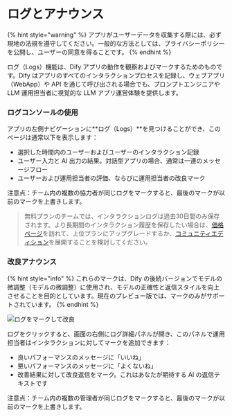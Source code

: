 # ログとアナウンス

{% hint style="warning" %}
アプリがユーザーデータを収集する際には、必ず現地の法規を遵守してください。一般的な方法としては、プライバシーポリシーを公開し、ユーザーの同意を得ることです。
{% endhint %}

ログ（Logs）機能は、Dify アプリの動作を観察およびマークするためのものです。Dify はアプリのすべてのインタラクションプロセスを記録し、ウェブアプリ（WebApp）や API を通じて呼び出される場合でも、プロンプトエンジニアや LLM 運用担当者に視覚的な LLM アプリ運営体験を提供します。

### ログコンソールの使用

アプリの左側ナビゲーションに**ログ（Logs）**を見つけることができ、このページは通常以下を表示します：

* 選択した時間内のユーザーおよびユーザーのインタラクション記録
* ユーザー入力と AI 出力の結果。対話型アプリの場合、通常は一連のメッセージフロー
* ユーザーおよび運用担当者の評価、ならびに運用担当者の改良マーク

注意点：チーム内の複数の協力者が同じログをマークすると、最後のマークが以前のマークを上書きします。

> 無料プランのチームでは、インタラクションログは過去30日間のみ保存されます。より長期間のインタラクション履歴を保存したい場合は、[価格ページ](https://dify.ai/pricing)を訪れて、上位プランにアップグレードするか、[コミュニティエディション](../../getting-started/install-self-hosted/docker-compose)を展開することを検討してください。

### 改良アナウンス

{% hint style="info" %}
これらのマークは、Dify の後続バージョンでモデルの微調整（モデルの微調整）に使用され、モデルの正確性と返信スタイルを向上させることを目的としています。現在のプレビュー版では、マークのみがサポートされています。
{% endhint %}

![ログをマークして改良](https://assets-docs.dify.ai/dify-enterprise-mintlify/jp/guides/annotation/a17d81cd50a6788df3bf6853cc963d0b.png)

ログをクリックすると、画面の右側にログ詳細パネルが開き、このパネルで運用担当者はインタラクションに対してマークを追加できます：

* 良いパフォーマンスのメッセージに「いいね」
* 悪いパフォーマンスのメッセージに「よくないね」
* 改善結果に対して改良返信をマーク。これはあなたが期待する AI の返信テキストです

注意点：チーム内の複数の管理者が同じログをマークすると、最後のマークが以前のマークを上書きします。